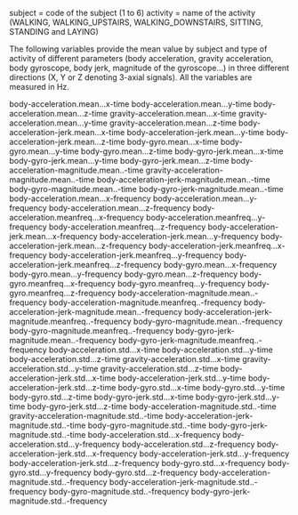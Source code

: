 

subject = code of the subject (1 to 6)
activity = name of the activity (WALKING, WALKING_UPSTAIRS, WALKING_DOWNSTAIRS, SITTING, STANDING and LAYING)

The following variables provide the mean value by subject and type of activity of different parameters (body acceleration, gravity acceleration, body gyroscope, body jerk, magnitude of the gyroscope...) in three different directions (X, Y or Z denoting 3-axial signals). All the variables are measured in Hz.

body-acceleration.mean...x-time
body-acceleration.mean...y-time
body-acceleration.mean...z-time
gravity-acceleration.mean...x-time
gravity-acceleration.mean...y-time
gravity-acceleration.mean...z-time
body-acceleration-jerk.mean...x-time
body-acceleration-jerk.mean...y-time
body-acceleration-jerk.mean...z-time
body-gyro.mean...x-time
body-gyro.mean...y-time
body-gyro.mean...z-time
body-gyro-jerk.mean...x-time
body-gyro-jerk.mean...y-time
body-gyro-jerk.mean...z-time
body-acceleration-magnitude.mean..-time
gravity-acceleration-magnitude.mean..-time
body-acceleration-jerk-magnitude.mean..-time
body-gyro-magnitude.mean..-time
body-gyro-jerk-magnitude.mean..-time
body-acceleration.mean...x-frequency
body-acceleration.mean...y-frequency
body-acceleration.mean...z-frequency
body-acceleration.meanfreq...x-frequency
body-acceleration.meanfreq...y-frequency
body-acceleration.meanfreq...z-frequency
body-acceleration-jerk.mean...x-frequency
body-acceleration-jerk.mean...y-frequency
body-acceleration-jerk.mean...z-frequency
body-acceleration-jerk.meanfreq...x-frequency
body-acceleration-jerk.meanfreq...y-frequency
body-acceleration-jerk.meanfreq...z-frequency
body-gyro.mean...x-frequency
body-gyro.mean...y-frequency
body-gyro.mean...z-frequency
body-gyro.meanfreq...x-frequency
body-gyro.meanfreq...y-frequency
body-gyro.meanfreq...z-frequency
body-acceleration-magnitude.mean..-frequency
body-acceleration-magnitude.meanfreq..-frequency
body-acceleration-jerk-magnitude.mean..-frequency
body-acceleration-jerk-magnitude.meanfreq..-frequency
body-gyro-magnitude.mean..-frequency
body-gyro-magnitude.meanfreq..-frequency
body-gyro-jerk-magnitude.mean..-frequency
body-gyro-jerk-magnitude.meanfreq..-frequency
body-acceleration.std...x-time
body-acceleration.std...y-time
body-acceleration.std...z-time
gravity-acceleration.std...x-time
gravity-acceleration.std...y-time
gravity-acceleration.std...z-time
body-acceleration-jerk.std...x-time
body-acceleration-jerk.std...y-time
body-acceleration-jerk.std...z-time
body-gyro.std...x-time
body-gyro.std...y-time
body-gyro.std...z-time
body-gyro-jerk.std...x-time
body-gyro-jerk.std...y-time
body-gyro-jerk.std...z-time
body-acceleration-magnitude.std..-time
gravity-acceleration-magnitude.std..-time
body-acceleration-jerk-magnitude.std..-time
body-gyro-magnitude.std..-time
body-gyro-jerk-magnitude.std..-time
body-acceleration.std...x-frequency
body-acceleration.std...y-frequency
body-acceleration.std...z-frequency
body-acceleration-jerk.std...x-frequency
body-acceleration-jerk.std...y-frequency
body-acceleration-jerk.std...z-frequency
body-gyro.std...x-frequency
body-gyro.std...y-frequency
body-gyro.std...z-frequency
body-acceleration-magnitude.std..-frequency
body-acceleration-jerk-magnitude.std..-frequency
body-gyro-magnitude.std..-frequency
body-gyro-jerk-magnitude.std..-frequency
